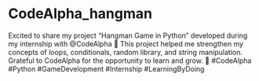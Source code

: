 # CodeAlpha_hangman
Excited to share my project “Hangman Game in Python” developed during my internship with @CodeAlpha 🎉 This project helped me strengthen my concepts of loops, conditionals, random library, and string manipulation. Grateful to CodeAlpha for the opportunity to learn and grow. 🚀  #CodeAlpha #Python #GameDevelopment #Internship #LearningByDoing
